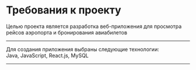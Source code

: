 # Требования к проекту
Целью проекта является разработка веб-приложения для просмотра рейсов аэропорта и бронирования авиабилетов<br>
<hr>
Для создания приложения выбраны следующие технологии:<br>
Java, JavaScript, React.js, MySQL<br>
<hr>
